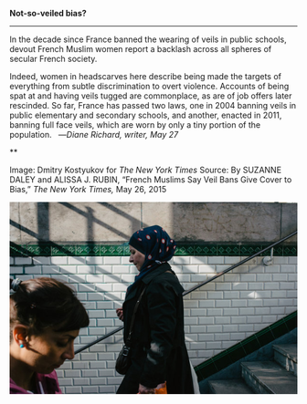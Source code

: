 **Not-so-veiled bias?**

****

In the decade since France banned the wearing of veils in public schools, devout French Muslim women report a backlash across all spheres of secular French society.

Indeed, women in headscarves here describe being made the targets of everything from subtle discrimination to overt violence. Accounts of being spat at and having veils tugged are commonplace, as are of job offers later rescinded. So far, France has passed two laws, one in 2004 banning veils in public elementary and secondary schools, and another, enacted in 2011, banning full face veils, which are worn by only a tiny portion of the population.
   —*Diane Richard, writer, May 27*

**

Image: Dmitry Kostyukov for *The New York Times*
 Source: By SUZANNE DALEY and ALISSA J. RUBIN, “French Muslims Say Veil Bans Give Cover to Bias,” *The* *New York Times,* May 26, 2015

![](../images/15-5-27_70.60_VeilEDIT-1.jpeg)
